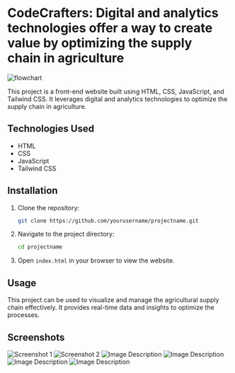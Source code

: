 # CodeCrafters: Digital and analytics technologies offer a way to create value by optimizing the supply chain in agriculture
![flowchart](https://github.com/prajwalpkp2106/CodeCrafters/assets/135339042/15d6d125-21af-4945-950a-f9aff204dd00)

This project is a front-end website built using HTML, CSS, JavaScript, and Tailwind CSS. It leverages digital and analytics technologies to optimize the supply chain in agriculture.

## Technologies Used

- HTML
- CSS
- JavaScript
- Tailwind CSS

## Installation

1. Clone the repository:
    ```bash
    git clone https://github.com/yourusername/projectname.git
    ```

2. Navigate to the project directory:
    ```bash
    cd projectname
    ```

3. Open `index.html` in your browser to view the website.

## Usage

This project can be used to visualize and manage the agricultural supply chain effectively. It provides real-time data and insights to optimize the processes.

## Screenshots
![Screenshot 1](Screenshot(621).png)
![Screenshot 2](Screenshot(622).png)
<img src="Screenshot(621).png" alt="Image Description">
<img src="Screenshot(622).png" alt="Image Description">
<img src="Screenshot(624).png" alt="Image Description">
<img src="Screenshot(625).png" alt="Image Description">
